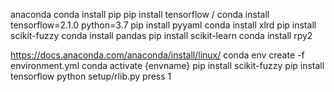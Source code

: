 anaconda
conda install pip
pip install tensorflow / conda install tensorflow=2.1.0 python=3.7
pip install pyyaml
conda install xlrd
pip install scikit-fuzzy
conda install pandas
pip install scikit-learn
conda install rpy2


https://docs.anaconda.com/anaconda/install/linux/
conda env create -f environment.yml
conda activate {envname}
pip install scikit-fuzzy
pip install tensorflow
python setup/rlib.py
press 1
